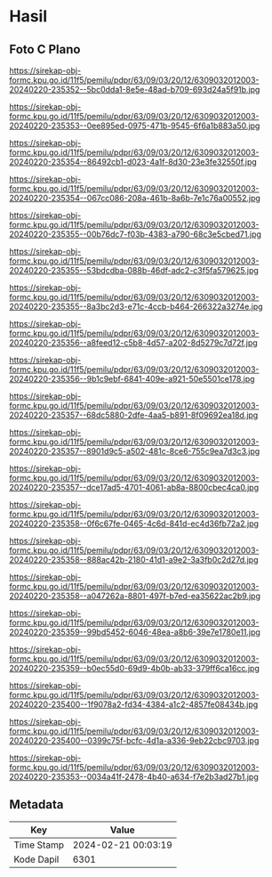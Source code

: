 # Hasil

## Foto C Plano

https://sirekap-obj-formc.kpu.go.id/11f5/pemilu/pdpr/63/09/03/20/12/6309032012003-20240220-235352--5bc0dda1-8e5e-48ad-b709-693d24a5f91b.jpg

https://sirekap-obj-formc.kpu.go.id/11f5/pemilu/pdpr/63/09/03/20/12/6309032012003-20240220-235353--0ee895ed-0975-471b-9545-6f6a1b883a50.jpg

https://sirekap-obj-formc.kpu.go.id/11f5/pemilu/pdpr/63/09/03/20/12/6309032012003-20240220-235354--86492cb1-d023-4a1f-8d30-23e3fe32550f.jpg

https://sirekap-obj-formc.kpu.go.id/11f5/pemilu/pdpr/63/09/03/20/12/6309032012003-20240220-235354--067cc086-208a-461b-8a6b-7e1c76a00552.jpg

https://sirekap-obj-formc.kpu.go.id/11f5/pemilu/pdpr/63/09/03/20/12/6309032012003-20240220-235355--00b76dc7-f03b-4383-a790-68c3e5cbed71.jpg

https://sirekap-obj-formc.kpu.go.id/11f5/pemilu/pdpr/63/09/03/20/12/6309032012003-20240220-235355--53bdcdba-088b-46df-adc2-c3f5fa579625.jpg

https://sirekap-obj-formc.kpu.go.id/11f5/pemilu/pdpr/63/09/03/20/12/6309032012003-20240220-235355--8a3bc2d3-e71c-4ccb-b464-266322a3274e.jpg

https://sirekap-obj-formc.kpu.go.id/11f5/pemilu/pdpr/63/09/03/20/12/6309032012003-20240220-235356--a8feed12-c5b8-4d57-a202-8d5279c7d72f.jpg

https://sirekap-obj-formc.kpu.go.id/11f5/pemilu/pdpr/63/09/03/20/12/6309032012003-20240220-235356--9b1c9ebf-6841-409e-a921-50e5501ce178.jpg

https://sirekap-obj-formc.kpu.go.id/11f5/pemilu/pdpr/63/09/03/20/12/6309032012003-20240220-235357--68dc5880-2dfe-4aa5-b891-8f09692ea18d.jpg

https://sirekap-obj-formc.kpu.go.id/11f5/pemilu/pdpr/63/09/03/20/12/6309032012003-20240220-235357--8901d9c5-a502-481c-8ce6-755c9ea7d3c3.jpg

https://sirekap-obj-formc.kpu.go.id/11f5/pemilu/pdpr/63/09/03/20/12/6309032012003-20240220-235357--dce17ad5-4701-4061-ab8a-8800cbec4ca0.jpg

https://sirekap-obj-formc.kpu.go.id/11f5/pemilu/pdpr/63/09/03/20/12/6309032012003-20240220-235358--0f6c67fe-0465-4c6d-841d-ec4d36fb72a2.jpg

https://sirekap-obj-formc.kpu.go.id/11f5/pemilu/pdpr/63/09/03/20/12/6309032012003-20240220-235358--888ac42b-2180-41d1-a9e2-3a3fb0c2d27d.jpg

https://sirekap-obj-formc.kpu.go.id/11f5/pemilu/pdpr/63/09/03/20/12/6309032012003-20240220-235358--a047262a-8801-497f-b7ed-ea35622ac2b9.jpg

https://sirekap-obj-formc.kpu.go.id/11f5/pemilu/pdpr/63/09/03/20/12/6309032012003-20240220-235359--99bd5452-6046-48ea-a8b6-39e7e1780e11.jpg

https://sirekap-obj-formc.kpu.go.id/11f5/pemilu/pdpr/63/09/03/20/12/6309032012003-20240220-235359--b0ec55d0-69d9-4b0b-ab33-379ff6ca16cc.jpg

https://sirekap-obj-formc.kpu.go.id/11f5/pemilu/pdpr/63/09/03/20/12/6309032012003-20240220-235400--1f9078a2-fd34-4384-a1c2-4857fe08434b.jpg

https://sirekap-obj-formc.kpu.go.id/11f5/pemilu/pdpr/63/09/03/20/12/6309032012003-20240220-235400--0399c75f-bcfc-4d1a-a336-9eb22cbc9703.jpg

https://sirekap-obj-formc.kpu.go.id/11f5/pemilu/pdpr/63/09/03/20/12/6309032012003-20240220-235353--0034a41f-2478-4b40-a634-f7e2b3ad27b1.jpg


## Metadata

| Key        | Value               |
| ---------- | ------------------- |
| Time Stamp | 2024-02-21 00:03:19 |
| Kode Dapil | 6301                |



